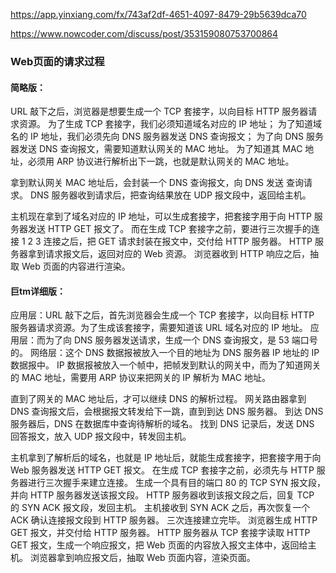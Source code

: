 https://app.yinxiang.com/fx/743af2df-4651-4097-8479-29b5639dca70



https://www.nowcoder.com/discuss/post/353159080753700864



### Web页面的请求过程

#### **简略版**：

URL 敲下之后，浏览器是想要生成一个 TCP 套接字，以向目标 HTTP 服务器请求资源。
为了生成 TCP 套接字，我们必须知道域名对应的 IP 地址；
为了知道域名的 IP 地址，我们必须先向 DNS 服务器发送 DNS 查询报文；
为了向 DNS 服务器发送 DNS 查询报文，需要知道默认网关的 MAC 地址。
为了知道其 MAC 地址，必须用 ARP 协议进行解析出下一跳，也就是默认网关的 MAC 地址。

拿到默认网关 MAC 地址后，会封装一个 DNS 查询报文，向 DNS 发送 查询请求。
DNS 服务器收到请求后，把查询结果放在 UDP 报文段中，返回给主机。

主机现在拿到了域名对应的 IP 地址，可以生成套接字，把套接字用于向 HTTP 服务器发送 HTTP GET 报文了。
而在生成 TCP 套接字之前，要进行三次握手的连接
1
2
3
连接之后，把 GET 请求封装在报文中，交付给 HTTP 服务器。
HTTP 服务器拿到请求报文后，返回对应的 Web 资源。
浏览器收到 HTTP 响应之后，抽取 Web 页面的内容进行渲染。

#### **巨tm详细版**：

应用层：URL 敲下之后，首先浏览器会生成一个 TCP 套接字，以向目标 HTTP 服务器请求资源。为了生成该套接字，需要知道该 URL 域名对应的 IP 地址。
应用层：而为了向 DNS 服务器发送请求，生成一个 DNS 查询报文，是 53 端口号的。
网络层：这个 DNS 数据报被放入一个目的地址为 DNS 服务器 IP 地址的 IP 数据报中。
IP 数据报被放入一个帧中，把帧发到默认的网关中，而为了知道网关的 MAC 地址，需要用 ARP 协议来把网关的 IP 解析为 MAC 地址。

直到了网关的 MAC 地址后，才可以继续 DNS 的解析过程。
网关路由器拿到 DNS 查询报文后，会根据报文转发给下一跳，直到到达 DNS 服务器。
到达 DNS 服务器后，DNS 在数据库中查询待解析的域名。
找到 DNS 记录后，发送 DNS 回答报文，放入 UDP 报文段中，转发回主机。

主机拿到了解析后的域名，也就是 IP 地址后，就能生成套接字，把套接字用于向 Web 服务器发送 HTTP GET 报文。
在生成 TCP 套接字之前，必须先与 HTTP 服务器进行三次握手来建立连接。
生成一个具有目的端口 80 的 TCP SYN 报文段，并向 HTTP 服务器发送该报文段。
HTTP 服务器收到该报文段之后，回复 TCP 的 SYN ACK 报文段，发回主机。
主机接收到 SYN ACK 之后，再次恢复一个 ACK 确认连接报文段到 HTTP 服务器。
三次连接建立完毕。
浏览器生成 HTTP GET 报文，并交付给 HTTP 服务器。
HTTP 服务器从 TCP 套接字读取 HTTP GET 报文，生成一个响应报文，把 Web 页面的内容放入报文主体中，返回给主机。
浏览器拿到响应报文后，抽取 Web 页面内容，渲染页面。

